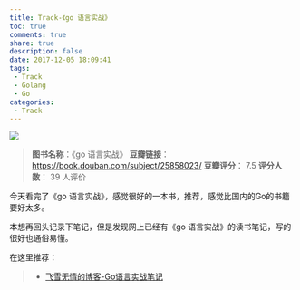 ```yaml
---
title: Track-《go 语言实战》
toc: true
comments: true
share: true
description: false
date: 2017-12-05 18:09:41
tags:
 - Track
 - Golang
 - Go
categories:
 - Track
---
```



![](http://static.golangtab.com/images/2017-11/s28372870.jpg)


> **图书名称**：《go 语言实战》
> **豆瓣链接**：https://book.douban.com/subject/25858023/ 
> **豆瓣评分**： 7.5
> **评分人数**： 39 人评价

今天看完了《go 语言实战》，感觉很好的一本书，推荐，感觉比国内的Go的书籍要好太多。

本想再回头记录下笔记，但是发现网上已经有《go 语言实战》的读书笔记，写的很好也通俗易懂。

在这里推荐：

> - [飞雪无情的博客-Go语言实战笔记](http://www.flysnow.org/categories/Golang/page/4/)
